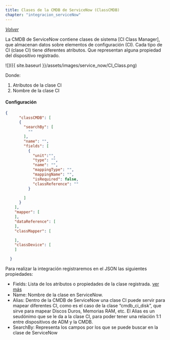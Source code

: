 ```yaml
---
title: Clases de la CMDB de ServiceNow (ClassCMDB)
chapter: "integracion_serviceNow"
---
```

*[Volver](../ServiceNow/01_configuracion.html)*  

La CMDB de ServiceNow contiene clases de sistema [CI Class Manager], que almacenan datos sobre elementos de configuración (CI). Cada tipo de CI (clase CI) tiene diferentes atributos. Que representan alguna propiedad del dispositivo registrado.


 ![]({{ site.baseurl }}/assets/images/service_now/CI_Class.png)  

Donde:
1. Atributos de la clase CI
2. Nombre de la clase CI



#### **Configuración** 

```json
{
      "classCMDB": [
      {
        "searchBy": [
          ""
        ],
        "name": "",
        "fields": [
          {
            "unit":"",
            "type": "",
            "name": "",
            "mappingType": "",
            "mappingName": "",
            "isRequired": false,
            "classReference": ""
          }

        ]
      }
    ],
    "mapper": [
    ],
    "dataReference": [
    ],
    "classMapper": [

    ],
    "classDevice": [
    ]

  }
```


Para realizar la integración registraremos en el JSON las siguientes propiedades: 
+	Fields: Lista de los atributos o propiedades de la clase registrada. [ver más](../ServiceNow/ClassCMDB/README.html)
+	Name: Nombre de la clase en ServiceNow.
+	Alias: Dentro de la CMDB de ServiceNow una clase CI puede servir para mapear diferentes CI, como es el caso de la clase “cmdb_ci_disk”, que sirve para mapear Discos Duros, Memorias RAM, etc. El Alias es un seudónimo que se le da a la clase CI, para poder tener una relación 1:1 entre dispositivos de ADM y la CMDB. 
+	SearchBy: Representa los campos por los que se puede buscar en la clase de ServiceNow

